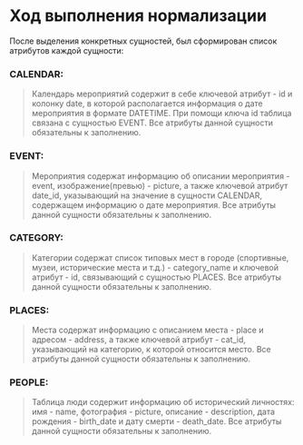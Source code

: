 # Ход выполнения нормализации
После выделения конкретных сущностей, был сформирован список атрибутов каждой сущности:
### CALENDAR:
> Календарь мероприятий содержит в себе ключевой атрибут - id и колонку date, в которой располагается информация о дате мероприятия в формате DATETIME. При помощи ключа id таблица связана с сущностью EVENT. Все атрибуты данной сущности обязательны к заполнению.
### EVENT:
> Мероприятия содержат информацию об описании мероприятия - event, изображение(превью) - picture, а также ключевой атрибут date_id, указывающий на значение в сущности CALENDAR, содержащем информацию о дате мероприятия. Все атрибуты данной сущности обязательны к заполнению.
### CATEGORY:
> Категории содержат список типовых мест в городе (спортивные, музеи, исторические места и т.д.) - category_name и ключевой атрибут - id, связывающий с сущностью PLACES. Все атрибуты данной сущности обязательны к заполнению.
### PLACES:
> Места содержат информацию с описанием места - place и адресом - address, а также ключевой атрибут - cat_id, указывающий на категорию, к которой относится место. Все атрибуты данной сущности обязательны к заполнению.
### PEOPLE:
> Таблица люди содержит информацию об исторический личностях: имя - name, фотография - picture, описание - description, дата рождения - birth_date и дату смерти - death_date. Все атрибуты данной сущности обязательны к заполнению.
